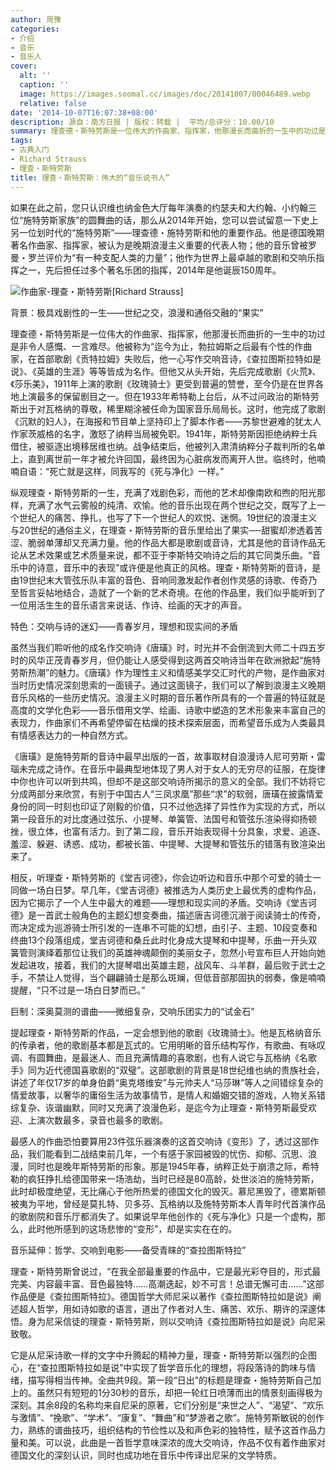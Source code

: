 ```yaml
---
author: 周豫
categories:
- 介绍
- 音乐
- 音乐人
cover:
  alt: ''
  caption: ''
  image: https://images.soomal.cc/images/doc/20141007/00046489.webp
  relative: false
date: '2014-10-07T16:07:38+08:00'
description: 源自：南方日报 | 版权：转载 |  平均/总评分：10.00/10
summary: 理查德・斯特劳斯是一位伟大的作曲家、指挥家，他那漫长而曲折的一生中的功过是非令人感慨、一言难尽。他被称为“迄今为止，勃拉姆斯之后最有个性的作曲家，在首部歌剧《贡特拉姆》失败后，他一心写作交响音诗，《查拉图斯拉特如是说》、《英雄的生涯》等等皆成为名作……
tags:
- 古典入门
- Richard Strauss
- 理查・斯特劳斯
title: 理查・斯特劳斯：伟大的“音乐说书人”
---
```


如果在此之前，您只认识维也纳金色大厅每年演奏的约瑟夫和大约翰、小约翰三位“施特劳斯家族”的圆舞曲的话，那么从2014年开始，您可以尝试留意一下史上另一位划时代的“施特劳斯”――理查德・施特劳斯和他的重要作品。他是德国晚期著名作曲家、指挥家，被认为是晚期浪漫主义重要的代表人物；他的音乐曾被罗曼・罗兰评价为“有一种支配人类的力量”；他作为世界上最卓越的歌剧和交响乐指挥之一，先后担任过多个著名乐团的指挥，2014年是他诞辰150周年。

![作曲家-理查・斯特劳斯[Richard Strauss]](https://images.soomal.cc/images/doc/20141007/00046489.webp)





背景：极具戏剧性的一生――世纪之交，浪漫和通俗交融的“果实”

理查德・斯特劳斯是一位伟大的作曲家、指挥家，他那漫长而曲折的一生中的功过是非令人感慨、一言难尽。他被称为“迄今为止，勃拉姆斯之后最有个性的作曲家，在首部歌剧《贡特拉姆》失败后，他一心写作交响音诗，《查拉图斯拉特如是说》、《英雄的生涯》等等皆成为名作。但他又从头开始，先后完成歌剧《火荒》、《莎乐美》，1911年上演的歌剧《玫瑰骑士》更受到普遍的赞誉，至今仍是在世界各地上演最多的保留剧目之一。但在1933年希特勒上台后，从不过问政治的斯特劳斯出于对瓦格纳的尊敬，稀里糊涂被任命为国家音乐局局长。这时，他完成了歌剧《沉默的妇人》，在海报和节目单上坚持印上了脚本作者――苏黎世避难的犹太人作家茨威格的名字，激怒了纳粹当局被免职。1941年，斯特劳斯因拒绝纳粹士兵借住，被驱逐出境移居维也纳。战争结束后，他被列入肃清纳粹分子裁判所的名单上，直到离世前一年才被允许回国，最终因为心脏病发而离开人世。临终时，他喃喃自语：“死亡就是这样，同我写的《死与净化》一样。”

纵观理查・斯特劳斯的一生，充满了戏剧色彩，而他的艺术却像南欧和煦的阳光那样，充满了水气云雾般的纯清、欢愉。他的音乐出现在两个世纪之交，既写了上一个世纪人的痛苦、挣扎，也写了下一个世纪人的欢悦、迷惘。19世纪的浪漫主义与20世纪的通俗主义，在理查・斯特劳斯的音乐里给出了果实──甜蜜却渗透着苦涩、脆弱单薄却又充满力量。他的作品大都是歌剧或音诗，尤其是他的音诗作品无论从艺术效果或艺术质量来说，都不亚于李斯特交响诗之后的其它同类乐曲。“音乐中的诗意，音乐中的表现”或许便是他真正的风格。理查・斯特劳斯的音诗，是由19世纪末大管弦乐队丰富的音色、音响同激发起作者创作灵感的诗歌、传奇乃至哲言妥帖地结合，造就了一个新的艺术奇境。在他的作品里，我们似乎能听到了一位用活生生的音乐语言来说话、作诗、绘画的天才的声音。

特色：交响与诗的迷幻――青春岁月，理想和现实间的矛盾

虽然当我们聆听他的成名作交响诗《唐璜》时，时光并不会倒流到大师二十四五岁时的风华正茂青春岁月，但仍能让人感受得到这两首交响诗当年在欧洲掀起“施特劳斯热潮”的魅力。《唐璜》作为理性主义和情感美学交汇时代的产物，是作曲家对当时历史情况深刻思索的一面镜子。通过这面镜子，我们可以了解到浪漫主义晚期音乐风格的一些历史情况。浪漫主义时期的音乐著作所具有的一个普遍的特征就是高度的文学化色彩――音乐借用文学、绘画、诗歌中塑造的艺术形象来丰富自己的表现力，作曲家们不再希望停留在枯燥的技术探索层面，而希望音乐成为人类最具有情感表达力的一种自然方式。

《唐璜》是施特劳斯的音诗中最早出版的一首，故事取材自浪漫诗人尼可劳斯・雷瑙未完成之诗作。在音乐中最典型地体现了男人对于女人的无穷尽的征服，在旋律中你也许可以听到共鸣，但却不是这部交响诗所揭示的意义的全部。我们不妨将它分成两部分来欣赏，有别于中国古人“三凤求凰”那些“求”的软弱，唐璜在披露情爱身份的同一时刻也印证了刚毅的价值，只不过他选择了异性作为实现的方式，所以第一段音乐的对比度通过弦乐、小提琴、单簧管、法国号和管弦乐渲染得抑扬顿挫，很立体，也富有活力。到了第二段，音乐开始表现得十分具象，求爱、追逐、羞涩、躲避、诱惑、成功，都被长笛、中提琴、大提琴和管弦乐的错落有致渲染出来了。

相反，听理查・斯特劳斯的《堂吉诃德》，你会边听边和音乐中那个可爱的骑士一同做一场白日梦。早几年，《堂吉诃德》被推选为人类历史上最优秀的虚构作品，因为它揭示了一个人生中最大的难题――理想和现实间的矛盾。交响诗《堂吉诃德》是一首武士般角色的主题幻想变奏曲，描述唐吉诃德沉溺于阅读骑士的传奇，而决定成为巡游骑士所引发的一连串不可能的幻想，由引子、主题、10段变奏和终曲13个段落组成，堂吉诃德和桑丘此时化身成大提琴和中提琴，乐曲一开头双簧管则演绎着那位让我们的英雄神魂颠倒的美丽女子，忽然小号宣布巨人开始向她发起进攻，接着，我们的大提琴唱出英雄主题，战风车、斗羊群，最后败于武士之手，不禁让人觉得，当个翩翩骑士是那么斑斓，但低音部那固执的弱奏，像是喃喃提醒，“只不过是一场白日梦而已。”

巨制：深奥莫测的谱曲――微细复杂，交响乐团实力的“试金石”

提起理查・斯特劳斯的作品，一定会想到他的歌剧《玫瑰骑士》。他是瓦格纳音乐的传承者，他的歌剧基本都是瓦式的。它用明晰的音乐结构写作，有歌曲、有咏叹调、有圆舞曲，是最迷人、而且充满情趣的喜歌剧，也有人说它与瓦格纳《名歌手》同为近代德国喜歌剧的“双璧”。这部歌剧的背景是18世纪维也纳的贵族社会，讲述了年仅17岁的单身伯爵“奥克塔维安”与元帅夫人“马莎琳”等人之间错综复杂的情爱故事，以奢华的庸俗生活为故事情节，是情人和婚姻交错的游戏，人物关系错综复杂、诙谐幽默，同时又充满了浪漫色彩，是迄今为止理查・斯特劳斯最受欢迎、上演次数最多，录音也最多的歌剧。

最感人的作曲恐怕要算用23件弦乐器演奏的这首交响诗《变形》了，透过这部作品，我们能看到二战结束前几年，一个有感于家园被毁的忧伤、抑郁、沉思、浪漫，同时也是晚年斯特劳斯的形象。那是1945年春，纳粹正处于崩溃之际，希特勒的疯狂挣扎给德国带来一场浩劫，当时已经是80高龄，处世淡泊的施特劳斯，此时却极度绝望，无比痛心于他所热爱的德国文化的毁灭。慕尼黑毁了，德累斯顿被夷为平地，曾经是莫扎特、贝多芬、瓦格纳以及施特劳斯本人青年时代首演作品的歌剧院和音乐厅都消失了。如果说早年他创作的《死与净化》只是一个虚构，那么，此时他所感到的这场悲惨的“变形”，却是实实在在的。

音乐延伸：哲学、交响到电影――备受青睐的“查拉图斯特拉”

理查・斯特劳斯曾说过，“在我全部最重要的作品中，它是最光彩夺目的，形式最完美、内容最丰富、音色最独特……高潮迭起，妙不可言！总谱无懈可击……”这部作品便是《查拉图斯特拉》。德国哲学大师尼采以著作《查拉图斯特拉如是说》阐述超人哲学，用如诗如歌的语言，道出了作者对人生、痛苦、欢乐、期许的深邃体悟。身为尼采信徒的理查・斯特劳斯，则以交响诗《查拉图斯特拉如是说》向尼采致敬。

它是从尼采诗歌一样的文字中升腾起的精神力量，理查・斯特劳斯以强烈的企图心，在“查拉图斯特拉如是说”中实现了哲学音乐化的理想，将段落诗的韵味与情绪，描写得相当传神。全曲共9段。第一段“日出”的标题是理查・施特劳斯自己加上的。虽然只有短短的1分30秒的音乐，却把一轮红日喷薄而出的情景刻画得极为深刻。其余8段的名称均来自尼采的原著，它们分别是“来世之人”、“渴望”、“欢乐与激情”、“挽歌”、“学术”、“康复”、“舞曲”和“梦游者之歌”。施特劳斯敏锐的创作力，熟练的谱曲技巧，组织结构的节俭性以及和声色彩的独特性，赋予这首作品力量和美。可以说，此曲是一首哲学意味深浓的庞大交响诗，作品不仅有着作曲家对德国文化的深刻认识，同时也成功地在音乐中传译出尼采的文学特质。